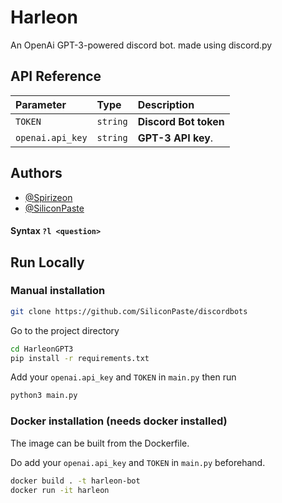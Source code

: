 
# Harleon

An OpenAi GPT-3-powered discord bot. made using discord.py

## API Reference


| Parameter | Type     | Description                |
| :-------- | :------- | :------------------------- |
| `TOKEN` | `string` | **Discord Bot token** |
| `openai.api_key` | `string` | **GPT-3 API key**.  |




## Authors

- [@Spirizeon](https://www.github.com/spirizeon)
- [@SiliconPaste](https://www.github.com/siliconpaste)



#### Syntax `?l <question>`


## Run Locally

### Manual installation

```bash
git clone https://github.com/SiliconPaste/discordbots
```

Go to the project directory

```bash
cd HarleonGPT3
pip install -r requirements.txt
```
Add your `openai.api_key` and `TOKEN` in `main.py` then run

```bash
python3 main.py 
```
### Docker installation (needs docker installed)
The image can be built from the Dockerfile.

Do add your `openai.api_key` and `TOKEN` in `main.py` beforehand.
```bash
docker build . -t harleon-bot
docker run -it harleon
```